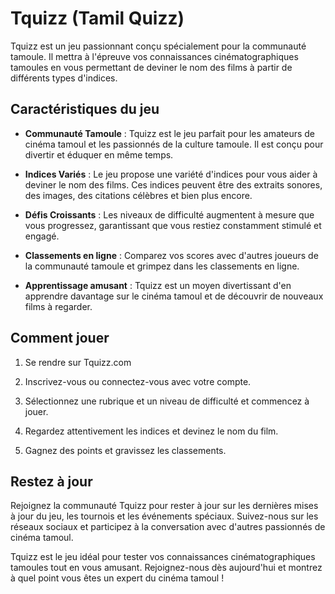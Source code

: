 # Tquizz (Tamil Quizz)

Tquizz est un jeu passionnant conçu spécialement pour la communauté tamoule. Il mettra à l'épreuve vos connaissances cinématographiques tamoules en vous permettant de deviner le nom des films à partir de différents types d'indices.

## Caractéristiques du jeu

- **Communauté Tamoule** : Tquizz est le jeu parfait pour les amateurs de cinéma tamoul et les passionnés de la culture tamoule. Il est conçu pour divertir et éduquer en même temps.

- **Indices Variés** : Le jeu propose une variété d'indices pour vous aider à deviner le nom des films. Ces indices peuvent être des extraits sonores, des images, des citations célèbres et bien plus encore.

- **Défis Croissants** : Les niveaux de difficulté augmentent à mesure que vous progressez, garantissant que vous restiez constamment stimulé et engagé.

- **Classements en ligne** : Comparez vos scores avec d'autres joueurs de la communauté tamoule et grimpez dans les classements en ligne.

- **Apprentissage amusant** : Tquizz est un moyen divertissant d'en apprendre davantage sur le cinéma tamoul et de découvrir de nouveaux films à regarder.

## Comment jouer

1. Se rendre sur Tquizz.com

2. Inscrivez-vous ou connectez-vous avec votre compte.

3. Sélectionnez une rubrique et un niveau de difficulté et commencez à jouer.

4. Regardez attentivement les indices et devinez le nom du film.

5. Gagnez des points et gravissez les classements.

## Restez à jour

Rejoignez la communauté Tquizz pour rester à jour sur les dernières mises à jour du jeu, les tournois et les événements spéciaux. Suivez-nous sur les réseaux sociaux et participez à la conversation avec d'autres passionnés de cinéma tamoul.


Tquizz est le jeu idéal pour tester vos connaissances cinématographiques tamoules tout en vous amusant. Rejoignez-nous dès aujourd'hui et montrez à quel point vous êtes un expert du cinéma tamoul !
